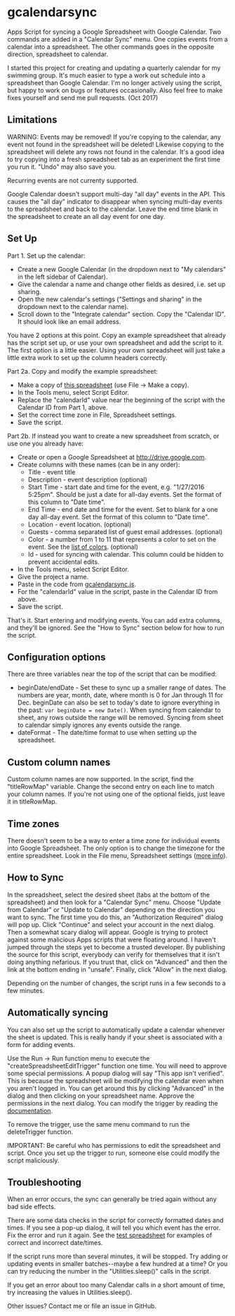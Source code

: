 # gcalendarsync
Apps Script for syncing a Google Spreadsheet with Google Calendar. Two commands are added in a
"Calendar Sync" menu. One copies events from a calendar into a spreadsheet. The other commands
goes in the opposite direction, spreadsheet to calendar.

I started this project for creating and updating a quarterly calendar for my swimming group.
It's much easier to type a work out schedule into a spreadsheet than Google Calendar. I'm no
longer actively using the script, but happy to work on bugs or features occasionally. Also
feel free to make fixes yourself and send me pull requests. (Oct 2017)

## Limitations

WARNING: Events may be removed! If you're copying to the calendar, any event not found in the
spreadsheet will be deleted! Likewise copying to the spreadsheet will delete any rows not found
in the calendar. It's a good idea to try copying into a fresh spreadsheet tab as an experiment
the first time you run it. "Undo" may also save you.

Recurring events are not currenty supported.

Google Calendar doesn't support multi-day "all day" events in the API. This causes the "all day"
indicator to disappear when syncing multi-day events to the spreadsheet and back to the calendar.
Leave the end time blank in the spreadsheet to create an all day event for one day.

## Set Up

Part 1. Set up the calendar:
* Create a new Google Calendar (in the dropdown next to "My calendars" in the left sidebar
  of Calendar).
* Give the calendar a name and change other fields as desired, i.e. set up sharing.
* Open the new calendar's settings ("Settings and sharing" in the dropdown next to the calendar name).
* Scroll down to the "Integrate calendar" section. Copy the "Calendar ID". It should look like an
  email address.

You have 2 options at this point. Copy an example spreadsheet that already has the script set up,
or use your own spreadsheet and add the script to it. The first option is a little easier. Using
your own spreadsheet will just take a little extra work to set up the column headers correctly.

Part 2a. Copy and modify the example spreadsheet:
* Make a copy of
  [this spreadsheet](https://docs.google.com/spreadsheets/d/1b0BBnmoDT4uDbN0pYsH--mpasFR45QlgNMTwUH-7MqU)
  (use File -> Make a copy).
* In the Tools menu, select Script Editor.
* Replace the "calendarId" value near the beginning of the script with the Calendar ID from Part 1,
  above.
* Set the correct time zone in File, Spreadsheet settings.
* Save the script.

Part 2b. If instead you want to create a new spreadsheet from scratch, or use one you already have:
* Create or open a Google Spreadsheet at http://drive.google.com.
* Create columns with these names (can be in any order):
  * Title - event title
  * Description - event description (optional)
  * Start Time - start date and time for the event, e.g. "1/27/2016 5:25pm". Should be just a date
    for all-day events. Set the format of this column to "Date time".
  * End Time - end date and time for the event. Set to blank for a one day all-day event.  Set the
    format of this column to "Date time".
  * Location - event location. (optional)
  * Guests - comma separated list of guest email addresses. (optional)
  * Color - a number from 1 to 11 that represents a color to set on the event. See the
    [list of colors](https://developers.google.com/apps-script/reference/calendar/event-color).
    (optional)
  * Id - used for syncing with calendar. This column could be hidden to prevent accidental edits.
* In the Tools menu, select Script Editor.
* Give the project a name.
* Paste in the code from
  [gcalendarsync.js](https://raw.githubusercontent.com/Davepar/gcalendarsync/master/gcalendarsync.js).
* For the "calendarId" value in the script, paste in the Calendar ID from above.
* Save the script.

That's it. Start entering and modifying events. You can add extra columns, and they'll be ignored.
See the "How to Sync" section below for how to run the script.

## Configuration options

There are three variables near the top of the script that can be modified:
* beginDate/endDate - Set these to sync up a smaller range of dates. The numbers are year, month,
  date, where month is 0 for Jan through 11 for Dec. beginDate can also be set to today's date to
  ignore everything in the past: `var beginDate = new Date()`. When syncing from calendar to sheet,
  any rows outside the range will be removed. Syncing from sheet to calendar simply ignores any
  events outside the range.
* dateFormat - The date/time format to use when setting up the spreadsheet.

## Custom column names

Custom column names are now supported. In the script, find the "titleRowMap" variable. Change the
second entry on each line to match your column names. If you're not using one of the
optional fields, just leave it in titleRowMap.

## Time zones

There doesn't seem to be a way to enter a time zone for individual events into Google Spreadsheet.
The only option is to change the timezone for the entire spreadsheet. Look in the File menu,
Spreadsheet settings ([more info](https://support.google.com/docs/answer/58515?hl=en)).

## How to Sync

In the spreadsheet, select the desired sheet (tabs at the bottom of the spreadsheet) and then look
for a "Calendar Sync" menu. Choose "Update from Calendar" or "Update to Calendar" depending on the
direction you want to sync. The first time you do this, an "Authorization Required" dialog will pop
up. Click "Continue" and select your account in the next dialog. Then a somewhat scary dialog
will appear. Google is trying to protect against some malicious Apps scripts that were floating
around. I haven't jumped through the steps yet to become a trusted developer. By publishing the
source for this script, everybody can verify for themselves that it isn't doing anything nefarious.
If you trust that, click on "Advanced" and then the link at the bottom ending in "unsafe". Finally,
click "Allow" in the next dialog.

Depending on the number of changes, the script runs in a few seconds to a few minutes.

## Automatically syncing

You can also set up the script to automatically update a calendar whenever the sheet is
updated. This is really handy if your sheet is associated with a form for adding events.

Use the Run -> Run function menu to execute the "createSpreadsheetEditTrigger" function
one time. You will need to approve some special permissions. A popup dialog will say
"This app isn't verified". This is because the spreadsheet will be modifying the calendar
even when you aren't logged in. You can get around this by clicking "Advanced" in the
dialog and then clicking on your spreadsheet name. Approve the permissions in the next
dialog. You can modify the trigger by reading the
[documentation](https://developers.google.com/apps-script/guides/triggers/events).

To remove the trigger, use the same menu command to run the deleteTrigger function.

IMPORTANT: Be careful who has permissions to edit the spreadsheet and script. Once you
set up the trigger to run, someone else could modify the script maliciously.

## Troubleshooting

When an error occurs, the sync can generally be tried again without any bad side effects.

There are some data checks in the script for correctly formatted dates and times. If you see a
pop-up dialog, it will tell you which event has the error. Fix the error and run it again. See the
[test spreadsheet](https://docs.google.com/spreadsheets/d/1b0BBnmoDT4uDbN0pYsH--mpasFR45QlgNMTwUH-7MqU)
for examples of correct and incorrect date/times.

If the script runs more than several minutes, it will be stopped. Try adding or updating
events in smaller batches--maybe a few hundred at a time? Or you can try reducing the number in the
"Utilities.sleep()" calls in the script.

If you get an error about too many Calendar calls in a short amount of time, try increasing the
values in Utilities.sleep().

Other issues? Contact me or file an issue in GitHub.
